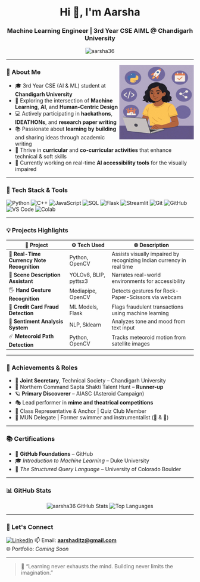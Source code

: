 <h1 align="center">Hi 👋, I'm Aarsha</h1>
<h3 align="center">Machine Learning Engineer | 3rd Year CSE AIML @ Chandigarh University</h3>

<p align="center">
  <img src="https://komarev.com/ghpvc/?username=aarsha36&label=Profile%20views&color=0e75b6&style=flat" alt="aarsha36" />
</p>

---

<img align="right" src="multitalented-girl.png.jpg" alt="Multitalented Girl"  width="200" height="200" />


### 🌟 About Me

- 🎓 3rd Year CSE (AI & ML) student at **Chandigarh University**
- 🤖 Exploring the intersection of **Machine Learning**, **AI**, and **Human-Centric Design**
- 💻 Actively participating in **hackathons**, **IDEATHONs**, and **research paper writing**
- 📚 Passionate about **learning by building** and sharing ideas through academic writing
- 🌱 Thrive in **curricular** and **co-curricular activities** that enhance technical & soft skills
- 🔧 Currently working on real-time **AI accessibility tools** for the visually impaired




---

### 🚀 Tech Stack & Tools

![Python](https://img.shields.io/badge/-Python-3776AB?style=for-the-badge&logo=python&logoColor=white)
![C++](https://img.shields.io/badge/-C++-00599C?style=for-the-badge&logo=cplusplus&logoColor=white)
![JavaScript](https://img.shields.io/badge/-JavaScript-F7DF1E?style=for-the-badge&logo=javascript&logoColor=black)
![SQL](https://img.shields.io/badge/-SQL-4479A1?style=for-the-badge&logo=mysql&logoColor=white)
![Flask](https://img.shields.io/badge/-Flask-000000?style=for-the-badge&logo=flask)
![Streamlit](https://img.shields.io/badge/-Streamlit-FF4B4B?style=for-the-badge&logo=streamlit&logoColor=white)
![Git](https://img.shields.io/badge/-Git-F05032?style=for-the-badge&logo=git&logoColor=white)
![GitHub](https://img.shields.io/badge/-GitHub-181717?style=for-the-badge&logo=github&logoColor=white)
![VS Code](https://img.shields.io/badge/-VSCode-007ACC?style=for-the-badge&logo=visual-studio-code)
![Colab](https://img.shields.io/badge/-Google%20Colab-F9AB00?style=for-the-badge&logo=google-colab)

---

### 💡 Projects Highlights

| 📌 Project | ⚙️ Tech Used | 🌐 Description |
|-----------|--------------|----------------|
| 💸 **Real-Time Currency Note Recognition** | Python, OpenCV | Assists visually impaired by recognizing Indian currency in real time |
| 🧠 **Scene Description Assistant** | YOLOv8, BLIP, pyttsx3 | Narrates real-world environments for accessibility |
| 🖐️ **Hand Gesture Recognition** | Mediapipe, OpenCV | Detects gestures for Rock-Paper-Scissors via webcam |
| 🔐 **Credit Card Fraud Detection** | ML Models, Flask | Flags fraudulent transactions using machine learning |
| 💬 **Sentiment Analysis System** | NLP, Sklearn | Analyzes tone and mood from text input |
| ☄️ **Meteoroid Path Detection** | Python, OpenCV | Tracks meteoroid motion from satellite images |

---

### 🏅 Achievements & Roles

- 👥 **Joint Secretary**, Technical Society – Chandigarh University
- 🥈 Northern Command Sapta Shakti Talent Hunt – **Runner-up**
- 🪐 **Primary Discoverer** – AIASC (Asteroid Campaign)
- 🎭 Lead performer in **mime and theatrical competitions**
- 🎤 Class Representative & Anchor | Quiz Club Member
- 🧠 MUN Delegate | Former swimmer and instrumentalist (🎹 & 🎸)


---

### 📚 Certifications

- 🧰 **GitHub Foundations** – GitHub  
- 🎓 *Introduction to Machine Learning* – Duke University  
- 🧠 *The Structured Query Language* – University of Colorado Boulder  

---

### 📊 GitHub Stats

<p align="center">
  <img src="https://github-readme-stats.vercel.app/api?username=aarsha36&show_icons=true&theme=radical" alt="aarsha36 GitHub Stats" />
  <img src="https://github-readme-stats.vercel.app/api/top-langs/?username=aarsha36&layout=compact&theme=radical" alt="Top Languages" />
</p>

---

### 🔗 Let's Connect

[![LinkedIn](https://img.shields.io/badge/-LinkedIn-blue?style=flat-square&logo=Linkedin&logoColor=white&link=https://www.linkedin.com/in/v-s-aarsha)](https://www.linkedin.com/in/v-s-aarsha)
📫 Email: **aarshaditz@gmail.com**  
🌐 Portfolio: *Coming Soon*

---

> 💬 “Learning never exhausts the mind. Building never limits the imagination.”
